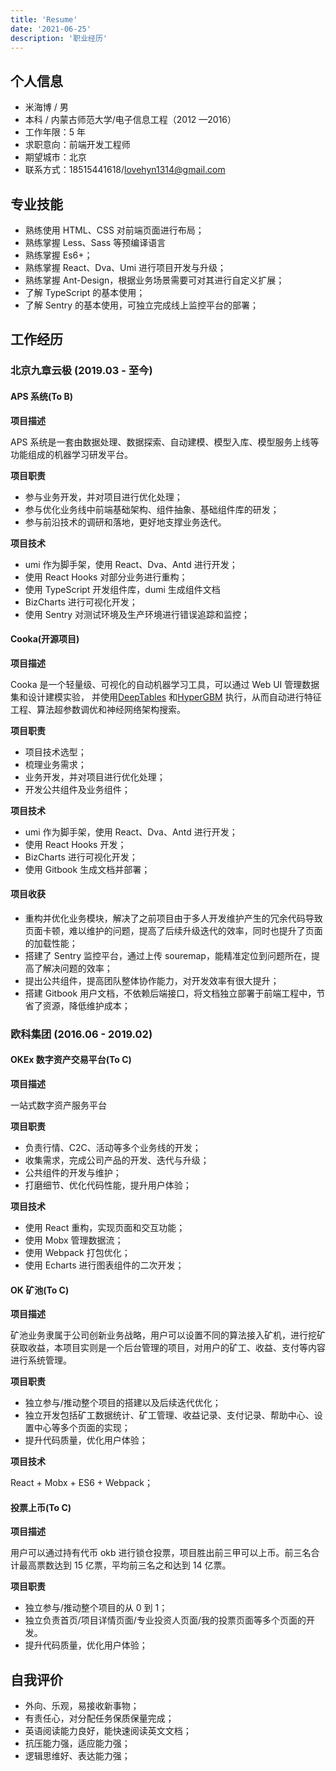 ```yaml
---
title: 'Resume'
date: '2021-06-25'
description: '职业经历'
---
```


## 个人信息

- 米海博 / 男
- 本科 / 内蒙古师范大学/电子信息工程（2012 —2016）
- 工作年限：5 年
- 求职意向：前端开发工程师
- 期望城市：北京
- 联系方式：18515441618/lovehyn1314@gmail.com

## 专业技能

- 熟练使用 HTML、CSS 对前端页面进行布局；
- 熟练掌握 Less、Sass 等预编译语言
- 熟练掌握 Es6+；
- 熟练掌握 React、Dva、Umi 进行项目开发与升级；
- 熟练掌握 Ant-Design，根据业务场景需要可对其进行自定义扩展；
- 了解 TypeScript 的基本使用；
- 了解 Sentry 的基本使用，可独立完成线上监控平台的部署；

## 工作经历

### 北京九章云极 (2019.03 - 至今)

#### APS 系统(To B)

**项目描述**

APS 系统是一套由数据处理、数据探索、自动建模、模型入库、模型服务上线等功能组成的机器学习研发平台。

**项目职责**

- 参与业务开发，并对项目进行优化处理；
- 参与优化业务线中前端基础架构、组件抽象、基础组件库的研发；
- 参与前沿技术的调研和落地，更好地支撑业务迭代。

**项目技术**

- umi 作为脚手架，使用 React、Dva、Antd 进行开发；
- 使用 React Hooks 对部分业务进行重构；
- 使用 TypeScript 开发组件库，dumi 生成组件文档
- BizCharts 进行可视化开发；
- 使用 Sentry 对测试环境及生产环境进行错误追踪和监控；

#### Cooka(开源项目)

**项目描述**

Cooka 是一个轻量级、可视化的自动机器学习工具，可以通过 Web UI 管理数据集和设计建模实验， 并使用[DeepTables](https://github.com/DataCanvasIO/DeepTables) 和[HyperGBM](https://github.com/DataCanvasIO/HyperGBM) 执行，从而自动进行特征工程、算法超参数调优和神经网络架构搜索。

**项目职责**

- 项目技术选型；
- 梳理业务需求；
- 业务开发，并对项目进行优化处理；
- 开发公共组件及业务组件；

**项目技术**

- umi 作为脚手架，使用 React、Dva、Antd 进行开发；
- 使用 React Hooks 开发；
- BizCharts 进行可视化开发；
- 使用 Gitbook 生成文档并部署；

#### 项目收获

- 重构并优化业务模块，解决了之前项目由于多人开发维护产生的冗余代码导致页面卡顿，难以维护的问题，提高了后续升级迭代的效率，同时也提升了页面的加载性能；
- 搭建了 Sentry 监控平台，通过上传 souremap，能精准定位到问题所在，提高了解决问题的效率；
- 提出公共组件，提高团队整体协作能力，对开发效率有很大提升；
- 搭建 Gitbook 用户文档，不依赖后端接口，将文档独立部署于前端工程中，节省了资源，降低维护成本；

### 欧科集团 (2016.06 - 2019.02)

#### OKEx 数字资产交易平台(To C)

**项目描述**

一站式数字资产服务平台

**项目职责**

- 负责行情、C2C、活动等多个业务线的开发；
- 收集需求，完成公司产品的开发、迭代与升级；
- 公共组件的开发与维护；
- 打磨细节、优化代码性能，提升用户体验；

**项目技术**

- 使用 React 重构，实现页面和交互功能；
- 使用 Mobx 管理数据流；
- 使用 Webpack 打包优化；
- 使用 Echarts 进行图表组件的二次开发；

#### OK 矿池(To C)

**项目描述**

矿池业务隶属于公司创新业务战略，用户可以设置不同的算法接入矿机，进行挖矿获取收益，本项目实则是一个后台管理的项目，对用户的矿工、收益、支付等内容进行系统管理。

**项目职责**

- 独立参与/推动整个项目的搭建以及后续迭代优化；
- 独立开发包括矿工数据统计、矿工管理、收益记录、支付记录、帮助中心、设置中心等多个页面的实现；
- 提升代码质量，优化用户体验；

**项目技术**

React + Mobx + ES6 + Webpack；

#### 投票上币(To C)

**项目描述**

用户可以通过持有代币 okb 进行锁仓投票，项目胜出前三甲可以上币。前三名合计最高票数达到 15 亿票，平均前三名之和达到 14 亿票。

**项目职责**

- 独立参与/推动整个项目的从 0 到 1；
- 独立负责首页/项目详情页面/专业投资人页面/我的投票页面等多个页面的开发。
- 提升代码质量，优化用户体验；

## 自我评价

- 外向、乐观，易接收新事物；
- 有责任心，对分配任务保质保量完成；
- 英语阅读能力良好，能快速阅读英文文档；
- 抗压能力强，适应能力强；
- 逻辑思维好、表达能力强；
